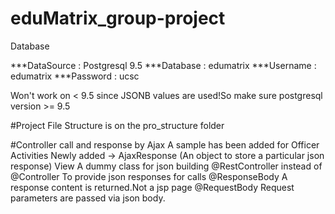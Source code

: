 # eduMatrix_group-project


Database

***DataSource : Postgresql 9.5
***Database   : edumatrix
***Username   : edumatrix
***Password   : ucsc

Won't work on < 9.5  since JSONB values are used!So make sure postgresql version >= 9.5


#Project File Structure
is on the pro_structure folder


#Controller call and response by Ajax
A sample has been added for Officer Activities 
Newly added -> AjaxResponse  (An object to store a particular json response)
               View          A dummy class for json building
               @RestController instead of @Controller      To provide json responses for calls 
               @ResponseBody               A response content is returned.Not a jsp page
               @RequestBody                Request parameters are passed via json body.
